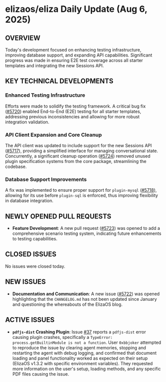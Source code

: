 # elizaos/eliza Daily Update (Aug 6, 2025)

## OVERVIEW
Today's development focused on enhancing testing infrastructure, improving database support, and expanding API capabilities. Significant progress was made in ensuring E2E test coverage across all starter templates and integrating the new Sessions API.

## KEY TECHNICAL DEVELOPMENTS

### Enhanced Testing Infrastructure
Efforts were made to solidify the testing framework. A critical bug fix ([#5720](https://github.com/elizaos/eliza/pull/5720)) enabled End-to-End (E2E) testing for all starter templates, addressing previous inconsistencies and allowing for more robust integration validation.

### API Client Expansion and Core Cleanup
The API client was updated to include support for the new Sessions API ([#5717](https://github.com/elizaos/eliza/pull/5717)), providing a simplified interface for managing conversational state. Concurrently, a significant cleanup operation ([#5724](https://github.com/elizaos/eliza/pull/5724)) removed unused plugin specification systems from the core package, streamlining the codebase.

### Database Support Improvements
A fix was implemented to ensure proper support for `plugin-mysql` ([#5718](https://github.com/elizaos/eliza/pull/5718)), allowing for its use before `plugin-sql` is enforced, thus improving flexibility in database integration.

## NEWLY OPENED PULL REQUESTS
- **Feature Development**: A new pull request ([#5723](https://github.com/elizaos/eliza/pull/5723)) was opened to add a comprehensive scenario testing system, indicating future enhancements to testing capabilities.

## CLOSED ISSUES
No issues were closed today.

## NEW ISSUES
- **Documentation and Communication**: A new issue ([#5722](https://github.com/elizaos/eliza/issues/5722)) was opened highlighting that the `CHANGELOG.md` has not been updated since January and questioning the whereabouts of the ElizaOS blog.

## ACTIVE ISSUES
- **`pdfjs-dist` Crashing Plugin**: Issue [#37](https://github.com/elizaos/eliza/issues/37) reports a `pdfjs-dist` error causing plugin crashes, specifically a `TypeError: process.getBuiltinModule is not a function`. User `0xbbjoker` attempted to reproduce the issue by clearing agent memories, stopping and restarting the agent with debug logging, and confirmed that document loading and panel functionality worked as expected on their setup (ElizaOS v1.3.2 with specific environment variables). They requested more information on the user's setup, loading methods, and any specific PDF files causing the issue.